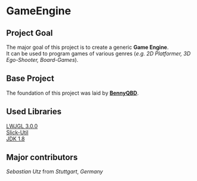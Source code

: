 # GameEngine

## Project Goal
The major goal of this project is to create a generic <b>Game Engine</b>.<br>
It can be used to program games of various genres (<i>e.g. 2D Platformer, 3D Ego-Shooter, Board-Games</i>).<br>

## Base Project
The foundation of this project was laid by <b>[BennyQBD](https://github.com/BennyQBD)</b>.<br>

## Used Libraries
[LWJGL 3.0.0](http://build.lwjgl.org/release/latest/lwjgl.zip)<br>
[Slick-Util](http://slick.ninjacave.com/slick-util.zip)<br>
[JDK 1.8](http://www.oracle.com/technetwork/java/javase/downloads/jdk8-downloads-2133151.html)<br>

## Major contributors
<i>Sebastian Utz</i> from <i>Stuttgart</i>, <i>Germany</i>
